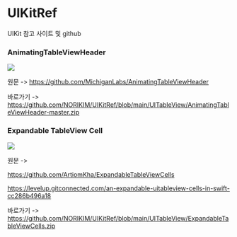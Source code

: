# UIKitRef
UIKit 참고 사이트 및 github



### AnimatingTableViewHeader

<img src="https://github.com/NORIKIM/UIKitRef/assets/31604976/d8d4e311-b72f-415c-a519-0d57b8105526">

원문 -> https://github.com/MichiganLabs/AnimatingTableViewHeader

바로가기 -> https://github.com/NORIKIM/UIKitRef/blob/main/UITableView/AnimatingTableViewHeader-master.zip


### Expandable TableView Cell

<img src="[https://miro.medium.com/v2/resize:fit:640/format:webp/1*CVdA_hwvBa2_3JGUol3_Vg.png](https://miro.medium.com/v2/resize:fit:640/format:webp/1*H5JT3qRMJE2U-xA7FMdLmg.gif)">

원문 -> 

https://github.com/ArtiomKha/ExpandableTableViewCells

https://levelup.gitconnected.com/an-expandable-uitableview-cells-in-swift-cc286b496a18

바로가기 -> https://github.com/NORIKIM/UIKitRef/blob/main/UITableView/ExpandableTableViewCells.zip

